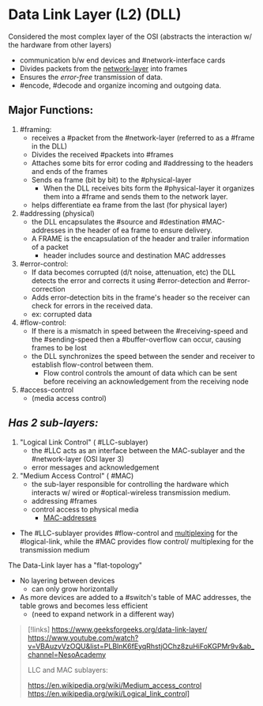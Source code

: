 
# Data Link Layer (L2) (DLL)

Considered the most complex layer of the OSI (abstracts the interaction w/ the hardware from other layers)
- communication b/w end devices and #network-interface cards
- Divides packets from the [network-layer](/networking/OSI/network-layer.md) into frames
- Ensures the *error-free* transmission of data.
- #encode, #decode and organize incoming and outgoing data.
## Major Functions:
1. #framing: 
	- receives a #packet from the #network-layer (referred to as a #frame in the DLL)
	- Divides the received #packets into #frames 
	- Attaches some bits for error coding and #addressing to the headers and ends of the frames
	- Sends ea frame (bit by bit) to the #physical-layer 
		- When the DLL receives bits form the #physical-layer it organizes them into a #frame and sends them to the network layer.
	- helps differentiate ea frame from the last (for physical layer)
2. #addressing (physical)
	- the DLL encapsulates the #source and #destination #MAC-addresses in the header of ea frame to ensure delivery.
	- A FRAME is the encapsulation of the header and trailer information of a packet
		- header includes source and destination MAC addresses
3. #error-control:
	- If data becomes corrupted (d/t noise, attenuation, etc) the DLL detects the error and corrects it using #error-detection and #error-correction
	- Adds error-detection bits in the frame's header so the receiver can check for errors in the received data.
	- ex: corrupted data
4. #flow-control:
	- If there is a mismatch in speed between the #receiving-speed and the #sending-speed then a #buffer-overflow can occur, causing frames to be lost
	- the DLL synchronizes the speed between the sender and receiver to establish flow-control between them.
		- Flow control controls the amount of data which can be sent before receiving an acknowledgement from the receiving node
5. #access-control
	- (media access control)
## *Has 2 sub-layers:*
1. "Logical Link Control" ( #LLC-sublayer)
	- the #LLC acts as an interface between the MAC-sublayer and the #network-layer (OSI layer 3)
	- error messages and acknowledgement
2. "Medium Access Control" ( #MAC)
	- the sub-layer responsible for controlling the hardware which interacts w/ wired or #optical-wireless transmission medium.
	- addressing #frames 
	- control access to physical media
		- [MAC-addresses](/networking/OSI/MAC-addresses.md) 
- The #LLC-sublayer provides #flow-control and [multiplexing](/networking/OSI/multiplexing.md) for the #logical-link, while the #MAC provides flow control/ multiplexing for the transmission medium

The Data-Link layer has a "flat-topology"
- No layering between devices
	- can only grow horizontally
- As more devices are added to a #switch's table of MAC addresses, the table grows and becomes less efficient
	- (need to expand network in a different way)

>[!links]
>https://www.geeksforgeeks.org/data-link-layer/
>https://www.youtube.com/watch?v=VBAuzvVzOQU&list=PLBlnK6fEyqRhstjOChz8zuHiFoKGPMr9v&ab_channel=NesoAcademy
>
> LLC and MAC sublayers:
> 
> https://en.wikipedia.org/wiki/Medium_access_control
> https://en.wikipedia.org/wiki/Logical_link_control]



